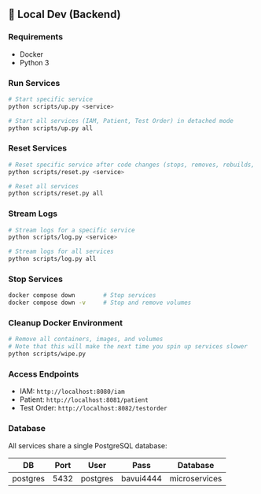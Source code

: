 ## 🧪 Local Dev (Backend)

### Requirements

* Docker
* Python 3

### Run Services

```bash
# Start specific service
python scripts/up.py <service>

# Start all services (IAM, Patient, Test Order) in detached mode
python scripts/up.py all
```

### Reset Services

```bash
# Reset specific service after code changes (stops, removes, rebuilds, starts)
python scripts/reset.py <service>

# Reset all services
python scripts/reset.py all
```

### Stream Logs

```bash
# Stream logs for a specific service
python scripts/log.py <service>

# Stream logs for all services
python scripts/log.py all
```

### Stop Services

```bash
docker compose down        # Stop services
docker compose down -v     # Stop and remove volumes
```

### Cleanup Docker Environment

```bash
# Remove all containers, images, and volumes
# Note that this will make the next time you spin up services slower
python scripts/wipe.py
```

### Access Endpoints

* IAM: `http://localhost:8080/iam`
* Patient: `http://localhost:8081/patient`
* Test Order: `http://localhost:8082/testorder`

### Database

All services share a single PostgreSQL database:

| DB          | Port | User     | Pass      | Database     |
| ----------- | ---- | -------- | --------- | ------------ |
| postgres    | 5432 | postgres | bavui4444 | microservices |
